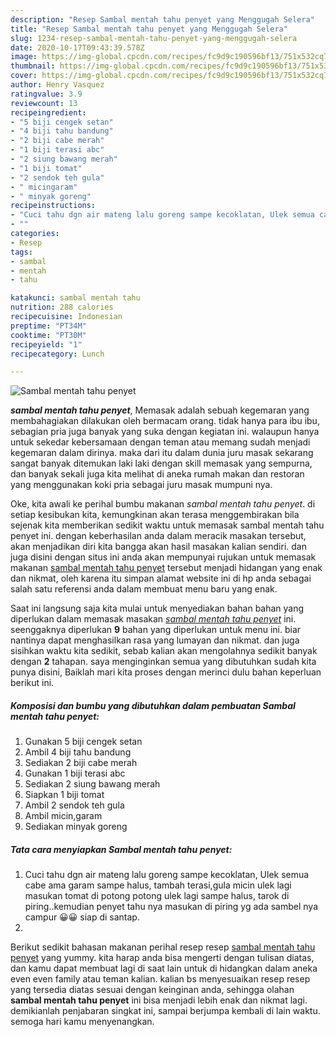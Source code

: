 ```yaml
---
description: "Resep Sambal mentah tahu penyet yang Menggugah Selera"
title: "Resep Sambal mentah tahu penyet yang Menggugah Selera"
slug: 1234-resep-sambal-mentah-tahu-penyet-yang-menggugah-selera
date: 2020-10-17T09:43:39.578Z
image: https://img-global.cpcdn.com/recipes/fc9d9c190596bf13/751x532cq70/sambal-mentah-tahu-penyet-foto-resep-utama.jpg
thumbnail: https://img-global.cpcdn.com/recipes/fc9d9c190596bf13/751x532cq70/sambal-mentah-tahu-penyet-foto-resep-utama.jpg
cover: https://img-global.cpcdn.com/recipes/fc9d9c190596bf13/751x532cq70/sambal-mentah-tahu-penyet-foto-resep-utama.jpg
author: Henry Vasquez
ratingvalue: 3.9
reviewcount: 13
recipeingredient:
- "5 biji cengek setan"
- "4 biji tahu bandung"
- "2 biji cabe merah"
- "1 biji terasi abc"
- "2 siung bawang merah"
- "1 biji tomat"
- "2 sendok teh gula"
- " micingaram"
- " minyak goreng"
recipeinstructions:
- "Cuci tahu dgn air mateng lalu goreng sampe kecoklatan, Ulek semua cabe ama garam sampe halus, tambah terasi,gula micin ulek lagi masukan tomat di potong potong ulek lagi sampe halus, tarok di piring..kemudian penyet tahu nya masukan di piring yg ada sambel nya campur 😀😀 siap di santap."
- ""
categories:
- Resep
tags:
- sambal
- mentah
- tahu

katakunci: sambal mentah tahu 
nutrition: 288 calories
recipecuisine: Indonesian
preptime: "PT34M"
cooktime: "PT30M"
recipeyield: "1"
recipecategory: Lunch

---
```



![Sambal mentah tahu penyet](https://img-global.cpcdn.com/recipes/fc9d9c190596bf13/751x532cq70/sambal-mentah-tahu-penyet-foto-resep-utama.jpg)

<b><i>sambal mentah tahu penyet</i></b>, Memasak adalah sebuah kegemaran yang membahagiakan dilakukan oleh bermacam orang. tidak hanya para ibu ibu, sebagian pria juga banyak yang suka dengan kegiatan ini. walaupun hanya untuk sekedar kebersamaan dengan teman atau memang sudah menjadi kegemaran dalam dirinya. maka dari itu dalam dunia juru masak sekarang sangat banyak ditemukan laki laki dengan skill memasak yang sempurna, dan banyak sekali juga kita melihat di aneka rumah makan dan restoran yang menggunakan koki pria sebagai juru masak mumpuni nya.

Oke, kita awali ke perihal bumbu makanan <i>sambal mentah tahu penyet</i>. di setiap kesibukan kita, kemungkinan akan terasa menggembirakan bila sejenak kita memberikan sedikit waktu untuk memasak sambal mentah tahu penyet ini. dengan keberhasilan anda dalam meracik masakan tersebut, akan menjadikan diri kita bangga akan hasil masakan kalian sendiri. dan juga disini dengan situs ini anda akan mempunyai rujukan untuk memasak makanan <u>sambal mentah tahu penyet</u> tersebut menjadi hidangan yang enak dan nikmat, oleh karena itu simpan alamat website ini di hp anda sebagai salah satu referensi anda dalam membuat menu baru yang enak.




Saat ini langsung saja kita mulai untuk menyediakan bahan bahan yang diperlukan dalam memasak masakan <u><i>sambal mentah tahu penyet</i></u> ini. seenggaknya diperlukan <b>9</b> bahan yang diperlukan untuk menu ini. biar nantinya dapat menghasilkan rasa yang lumayan dan nikmat. dan juga sisihkan waktu kita sedikit, sebab kalian akan mengolahnya sedikit banyak dengan <b>2</b> tahapan. saya menginginkan semua yang dibutuhkan sudah kita punya disini, Baiklah mari kita proses dengan merinci dulu bahan keperluan berikut ini.

<!--inarticleads1-->

##### Komposisi dan bumbu yang dibutuhkan dalam pembuatan Sambal mentah tahu penyet:

1. Gunakan 5 biji cengek setan
1. Ambil 4 biji tahu bandung
1. Sediakan 2 biji cabe merah
1. Gunakan 1 biji terasi abc
1. Sediakan 2 siung bawang merah
1. Siapkan 1 biji tomat
1. Ambil 2 sendok teh gula
1. Ambil  micin,garam
1. Sediakan  minyak goreng




<!--inarticleads2-->

##### Tata cara menyiapkan Sambal mentah tahu penyet:

1. Cuci tahu dgn air mateng lalu goreng sampe kecoklatan, Ulek semua cabe ama garam sampe halus, tambah terasi,gula micin ulek lagi masukan tomat di potong potong ulek lagi sampe halus, tarok di piring..kemudian penyet tahu nya masukan di piring yg ada sambel nya campur 😀😀 siap di santap.
1. 




Berikut sedikit bahasan makanan perihal resep resep <u>sambal mentah tahu penyet</u> yang yummy. kita harap anda bisa mengerti dengan tulisan diatas, dan kamu dapat membuat lagi di saat lain untuk di hidangkan dalam aneka even even family atau teman kalian. kalian bs menyesuaikan resep resep yang tersedia diatas sesuai dengan keinginan anda, sehingga olahan <b>sambal mentah tahu penyet</b> ini bisa menjadi lebih enak dan nikmat lagi. demikianlah penjabaran singkat ini, sampai berjumpa kembali di lain waktu. semoga hari kamu menyenangkan.

